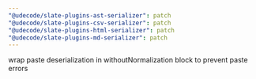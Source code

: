 ```yaml
---
"@udecode/slate-plugins-ast-serializer": patch
"@udecode/slate-plugins-csv-serializer": patch
"@udecode/slate-plugins-html-serializer": patch
"@udecode/slate-plugins-md-serializer": patch
---
```


wrap paste deserialization in withoutNormalization block to prevent paste errors
